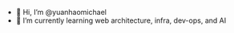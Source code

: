 - 👋 Hi, I’m @yuanhaomichael
- 🌱 I’m currently learning web architecture, infra, dev-ops, and AI

<!---
yuanhaomichael/yuanhaomichael is a ✨ special ✨ repository because its `README.md` (this file) appears on your GitHub profile.
You can click the Preview link to take a look at your changes.
--->
